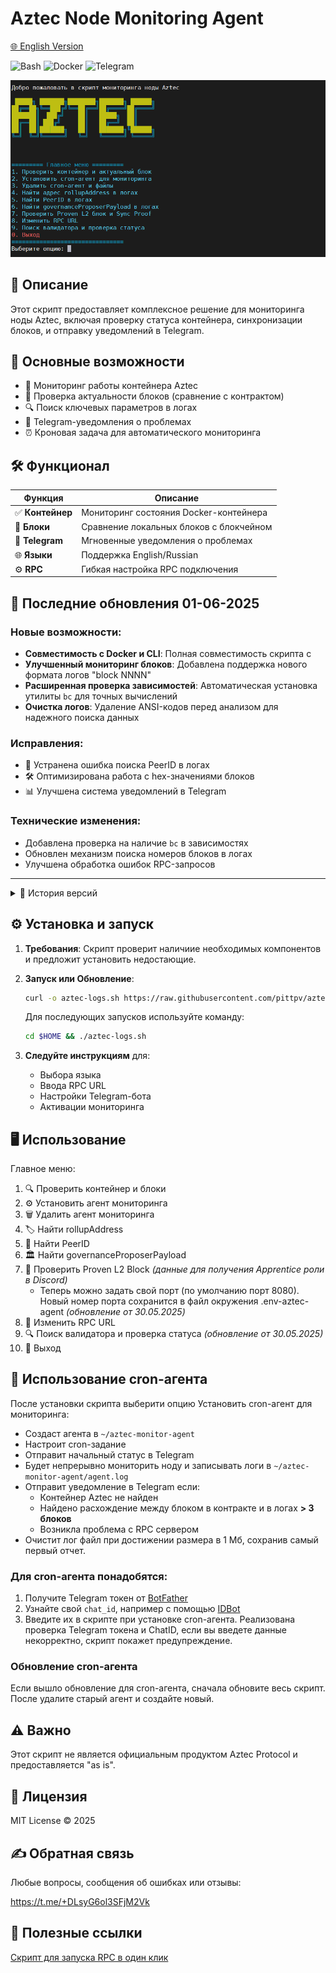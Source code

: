 # Aztec Node Monitoring Agent

[🌐 English Version](https://github.com/pittpv/aztec-monitoring-script/blob/main/en/ "English version of description")

![Bash](https://img.shields.io/badge/Bash-5.2-blue)
![Docker](https://img.shields.io/badge/Docker-20.10+-blue)
![Telegram](https://img.shields.io/badge/Telegram-API-blue)

![Первый экран](https://raw.githubusercontent.com/pittpv/aztec-monitoring-script/main/other/img-ru-2025-05-25-05-45-23.png)

## 📝 Описание

Этот скрипт предоставляет комплексное решение для мониторинга ноды Aztec, включая проверку статуса контейнера, синхронизации блоков, и отправку уведомлений в Telegram. 

## 🌟 Основные возможности

- 🐳 Мониторинг работы контейнера Aztec
- 🔗 Проверка актуальности блоков (сравнение с контрактом)
- 🔍 Поиск ключевых параметров в логах
- 📨 Telegram-уведомления о проблемах
- ⏰ Кроновая задача для автоматического мониторинга

## 🛠️ Функционал

| Функция | Описание |
|---------|----------|
| ✅ **Контейнер** | Мониторинг состояния Docker-контейнера |
| 🔄 **Блоки** | Сравнение локальных блоков с блокчейном |
| 🤖 **Telegram** | Мгновенные уведомления о проблемах |
| 🌐 **Языки** | Поддержка English/Russian |
| ⚙️ **RPC** | Гибкая настройка RPC подключения |

## 📌 Последние обновления 01-06-2025

### Новые возможности:
- **Совместимость с Docker и CLI**: Полная совместимость скрипта с 
- **Улучшенный мониторинг блоков**: Добавлена поддержка нового формата логов "block NNNN"
- **Расширенная проверка зависимостей**: Автоматическая установка утилиты `bc` для точных вычислений
- **Очистка логов**: Удаление ANSI-кодов перед анализом для надежного поиска данных

### Исправления:
- 🐛 Устранена ошибка поиска PeerID в логах
- 🛠 Оптимизирована работа с hex-значениями блоков
- 📊 Улучшена система уведомлений в Telegram

### Технические изменения:
- Добавлена проверка на наличие `bc` в зависимостях
- Обновлен механизм поиска номеров блоков в логах
- Улучшена обработка ошибок RPC-запросов

---

<details>
<summary>📅 История версий</summary>

### 30-05-2025
- Добавлена функция проверки валидатора. Анализ все валидаторов, вывод информации по конкретному, полный список.

### 29-05-2025
- Очитска файла лога при достижении 1 Мб, первый отчет сохраняется.
</details>

## ⚙️ Установка и запуск

1. **Требования**:
   Скрипт проверит наличиие необходимых компонентов и предложит установить недостающие. 

2. **Запуск или Обновление**:
   ```bash
   curl -o aztec-logs.sh https://raw.githubusercontent.com/pittpv/aztec-monitoring-script/main/aztec-logs.sh && chmod +x aztec-logs.sh && ./aztec-logs.sh
   ```
   Для последующих запусков используйте команду:
   ```bash
   cd $HOME && ./aztec-logs.sh 
   ```

3. **Следуйте инструкциям** для:
   - Выбора языка
   - Ввода RPC URL
   - Настройки Telegram-бота
   - Активации мониторинга

## 🖥️ Использование

Главное меню:

1. 🔍 Проверить контейнер и блоки
2. ⚙️ Установить агент мониторинга 
3. 🗑️ Удалить агент мониторинга
4. 🏷️ Найти rollupAddress
5. 👥 Найти PeerID
6. 🏛️ Найти governanceProposerPayload
7. 🔗 Проверить Proven L2 Block *(данные для получения Apprentice роли в Discord)*
   - Теперь можно задать свой порт (по умолчанию порт 8080). Новый номер порта сохранится в файл окружения .env-aztec-agent *(обновление от 30.05.2025)*
8. 🔌 Изменить RPC URL
9. 🔍 Поиск валидатора и проверка статуса *(обновление от 30.05.2025)*
0. 🚪 Выход

## 🚀 Использование cron-агента 

После установки скрипта выберити опцию Установить cron-агент для мониторинга:

- Создаст агента в `~/aztec-monitor-agent`
- Настроит cron-задание
- Отправит начальный статус в Telegram
- Будет непрерывно мониторить ноду и записывать логи в `~/aztec-monitor-agent/agent.log`
- Отправит уведомление в Telegram если:
	- Контейнер Aztec не найден
	- Найдено расхождение между блоком в контракте и в логах **> 3 блоков**
	- Возникла проблема с RPC сервером 
- Очистит лог файл при достижении размера в 1 Мб, сохранив самый первый отчет.

### Для cron-агента понадобятся:

1. Получите Telegram токен от [BotFather](https://t.me/BotFather)
2. Узнайте свой `chat_id`, например с помощью [IDBot](https://t.me/myidbot)
3. Введите их в скрипте при установке cron-агента. Реализована проверка Telegram токена и ChatID, если вы введете данные некорректно, скрипт покажет предупреждение.

### Обновление cron-агента

Если вышло обновление для cron-агента, сначала обновите весь скрипт. После удалите старый агент и создайте новый.

## ⚠️ Важно

Этот скрипт не является официальным продуктом Aztec Protocol и предоставляется "as is".

## 📜 Лицензия

MIT License © 2025

## ✍️ Обратная связь

Любые вопросы, сообщения об ошибках или отзывы:

https://t.me/+DLsyG6ol3SFjM2Vk


## 🔗 Полезные ссылки

[Скрипт для запуска RPC в один клик](https://github.com/pittpv/sepolia-auto-install "Запуск Sepolia узла для RPC")
